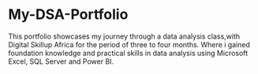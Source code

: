 # My-DSA-Portfolio
This portfolio showcases my journey through a data analysis class,with Digital Skillup Africa for the period of three to four months. Where i gained foundation knowledge and practical skills in data analysis using Microsoft Excel, SQL Server and Power BI.
